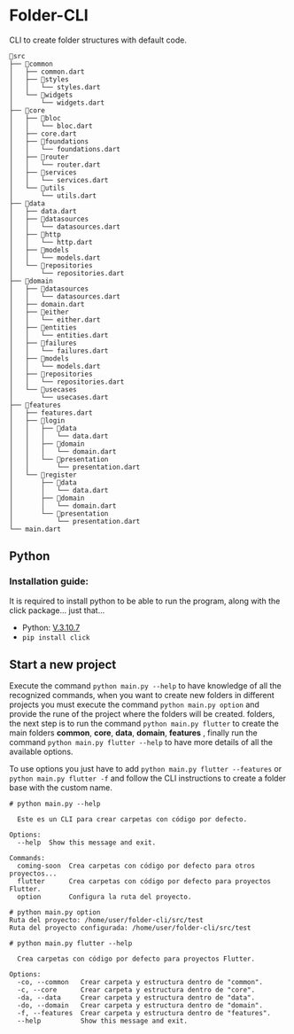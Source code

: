 # Folder-CLI
CLI to create folder structures with default code.

```
📂src
├── 📂common
│   ├── common.dart
│   ├── 📂styles
│   │   └── styles.dart
│   └── 📂widgets
│       └── widgets.dart
├── 📂core
│   ├── 📂bloc
│   │   └── bloc.dart
│   ├── core.dart
│   ├── 📂foundations
│   │   └── foundations.dart
│   ├── 📂router
│   │   └── router.dart
│   ├── 📂services
│   │   └── services.dart
│   └── 📂utils
│       └── utils.dart
├── 📂data
│   ├── data.dart
│   ├── 📂datasources
│   │   └── datasources.dart
│   ├── 📂http
│   │   └── http.dart
│   ├── 📂models
│   │   └── models.dart
│   └── 📂repositories
│       └── repositories.dart
├── 📂domain
│   ├── 📂datasources
│   │   └── datasources.dart
│   ├── domain.dart
│   ├── 📂either
│   │   └── either.dart
│   ├── 📂entities
│   │   └── entities.dart
│   ├── 📂failures
│   │   └── failures.dart
│   ├── 📂models
│   │   └── models.dart
│   ├── 📂repositories
│   │   └── repositories.dart
│   └── 📂usecases
│       └── usecases.dart
├── 📂features
│   ├── features.dart
│   ├── 📂login
│   │   ├── 📂data
│   │   │   └── data.dart
│   │   ├── 📂domain
│   │   │   └── domain.dart
│   │   └── 📂presentation
│   │       └── presentation.dart
│   └── 📂register
│       ├── 📂data
│       │   └── data.dart
│       ├── 📂domain
│       │   └── domain.dart
│       └── 📂presentation
│           └── presentation.dart
└── main.dart
```

## Python

### Installation guide:
It is required to install python to be able to run the program, along with the click package... just that...
* Python: [V.3.10.7](https://www.python.org/downloads/)
* `pip install click`

## Start a new project
Execute the command `python main.py --help` to have knowledge of all the recognized commands, when you want to create new folders in different projects you must execute the command `python main.py option` and provide the rune of the project where the folders will be created. folders, the next step is to run the command `python main.py flutter` to create the main folders **common**, **core**, **data**, **domain**, **features** , finally run the command `python main.py flutter --help` to have more details of all the available options.

To use options you just have to add `python main.py flutter --features` or `python main.py flutter -f` and follow the CLI instructions to create a folder base with the custom name.

```
# python main.py --help

  Este es un CLI para crear carpetas con código por defecto.

Options:
  --help  Show this message and exit.

Commands:
  coming-soon  Crea carpetas con código por defecto para otros proyectos...
  flutter      Crea carpetas con código por defecto para proyectos Flutter.
  option       Configura la ruta del proyecto.
```

```
# python main.py option
Ruta del proyecto: /home/user/folder-cli/src/test
Ruta del proyecto configurada: /home/user/folder-cli/src/test
```

```
# python main.py flutter --help

  Crea carpetas con código por defecto para proyectos Flutter.

Options:
  -co, --common   Crear carpeta y estructura dentro de "common".
  -c, --core      Crear carpeta y estructura dentro de "core".
  -da, --data     Crear carpeta y estructura dentro de "data".
  -do, --domain   Crear carpeta y estructura dentro de "domain".
  -f, --features  Crear carpeta y estructura dentro de "features".
  --help          Show this message and exit.
```
